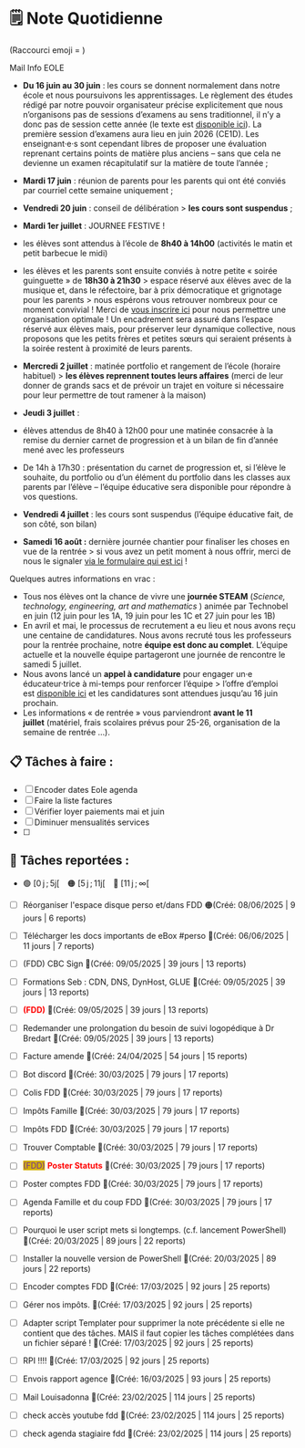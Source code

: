 # 🗒️ Note Quotidienne

(Raccourci emoji = )

Mail Info EOLE

- **Du 16 juin au 30 juin** : les cours se donnent normalement dans notre école et nous poursuivons les apprentissages. Le règlement des études rédigé par notre pouvoir organisateur précise explicitement que nous n’organisons pas de sessions d’examens au sens traditionnel, il n’y a donc pas de session cette année (le texte est [disponible ici](https://projeteole.be/wp-content/uploads/2024/01/Le-Re%CC%80glement-des-e%CC%81tudes.pdf)). La première session d’examens aura lieu en juin 2026 (CE1D). Les enseignant·e·s sont cependant libres de proposer une évaluation reprenant certains points de matière plus anciens – sans que cela ne devienne un examen récapitulatif sur la matière de toute l’année ;
- **Mardi 17 juin** : réunion de parents pour les parents qui ont été conviés par courriel cette semaine uniquement ;
- **Vendredi 20 juin** : conseil de délibération > **les cours sont suspendus** ;
- **Mardi 1er juillet** : JOURNEE FESTIVE ! 

- les élèves sont attendus à l’école de **8h40 à 14h00** (activités le matin et petit barbecue le midi)
- les élèves et les parents sont ensuite conviés à notre petite « soirée guinguette » de **18h30 à 21h30** > espace réservé aux élèves avec de la musique et, dans le réfectoire, bar à prix démocratique et grignotage pour les parents > nous espérons vous retrouver nombreux pour ce moment convivial ! Merci de [vous inscrire ici](https://forms.office.com/Pages/ResponsePage.aspx?id=H2hMtiBeJkS7UWwF8tgEyCNNQHkwpMNNlPI0ySnjj2tUMUhKTFdQQ0dKSUozWVBOOFpKOUpGODg5WS4u) pour nous permettre une organisation optimale ! Un encadrement sera assuré dans l’espace réservé aux élèves mais, pour préserver leur dynamique collective, nous proposons que les petits frères et petites sœurs qui seraient présents à la soirée restent à proximité de leurs parents.

- **Mercredi 2 juillet** : matinée portfolio et rangement de l’école (horaire habituel) > **les élèves reprennent toutes leurs affaires** (merci de leur donner de grands sacs et de prévoir un trajet en voiture si nécessaire pour leur permettre de tout ramener à la maison)
- **Jeudi 3 juillet** :

- élèves attendus de 8h40 à 12h00 pour une matinée consacrée à la remise du dernier carnet de progression et à un bilan de fin d’année mené avec les professeurs
- De 14h à 17h30 : présentation du carnet de progression et, si l’élève le souhaite, du portfolio ou d’un élément du portfolio dans les classes aux parents par l’élève – l’équipe éducative sera disponible pour répondre à vos questions.

- **Vendredi 4 juillet** : les cours sont suspendus (l’équipe éducative fait, de son côté, son bilan)
- **Samedi 16 août :** dernière journée chantier pour finaliser les choses en vue de la rentrée > si vous avez un petit moment à nous offrir, merci de nous le signaler [via le formulaire qui est ici](https://forms.office.com/Pages/ResponsePage.aspx?id=H2hMtiBeJkS7UWwF8tgEyCNNQHkwpMNNlPI0ySnjj2tUMjRIN0NJUTZSNkRZVlUzOVQ2U1kzR1IxMS4u) !

Quelques autres informations en vrac :

- Tous nos élèves ont la chance de vivre une **journée STEAM** (_Science, technology, engineering, art and mathematics_ ) animée par Technobel en juin (12 juin pour les 1A, 19 juin pour les 1C et 27 juin pour les 1B)
- En avril et mai, le processus de recrutement a eu lieu et nous avons reçu une centaine de candidatures. Nous avons recruté tous les professeurs pour la rentrée prochaine, notre **équipe est donc au complet**. L’équipe actuelle et la nouvelle équipe partageront une journée de rencontre le samedi 5 juillet.
- Nous avons lancé un **appel à candidature** pour engager un·e éducateur·trice à mi-temps pour renforcer l’équipe > l’offre d’emploi est [disponible ici](https://ecolesecondaireeole.be/wp-content/uploads/2025/06/EOLE_Appel_e%CC%81ducateur_2526.pdf) et les candidatures sont attendues jusqu’au 16 juin prochain.
- Les informations « de rentrée » vous parviendront **avant le 11 juillet** (matériel, frais scolaires prévus pour 25-26, organisation de la semaine de rentrée …).


## 📋 Tâches à faire :

- [ ] Encoder dates Eole agenda
- [ ] Faire la liste factures
- [ ] Vérifier loyer paiements mai et juin
- [ ] Diminuer mensualités services
- [ ] 


## 📌 Tâches reportées :

- 🟢 [0 j ; 5j[ 🟠 [5 j ; 11j[ 🔴 [11 j ; ∞[


- [ ] Réorganiser l'espace disque perso et/dans FDD 🟠(Créé: 08/06/2025 | 9 jours | 6 reports)
- [ ] Télécharger les docs importants de eBox #perso 🔴(Créé: 06/06/2025 | 11 jours | 7 reports)
- [ ] (FDD) CBC Sign 🔴(Créé: 09/05/2025 | 39 jours | 13 reports)
- [ ] Formations Seb : CDN, DNS, DynHost, GLUE 🔴(Créé: 09/05/2025 | 39 jours | 13 reports)
- [ ] <span style='color:red;'>**(FDD)**</span> 🔴(Créé: 09/05/2025 | 39 jours | 13 reports)
- [ ] Redemander une prolongation du besoin de suivi logopédique à Dr Bredart 🔴(Créé: 09/05/2025 | 39 jours | 13 reports)
- [ ] Facture amende 🔴(Créé: 24/04/2025 | 54 jours | 15 reports)
- [ ] Bot discord 🔴(Créé: 30/03/2025 | 79 jours | 17 reports)
- [ ] Colis FDD 🔴(Créé: 30/03/2025 | 79 jours | 17 reports)
- [ ] Impôts Famille 🔴(Créé: 30/03/2025 | 79 jours | 17 reports)
- [ ] Impôts FDD 🔴(Créé: 30/03/2025 | 79 jours | 17 reports)
- [ ] Trouver Comptable 🔴(Créé: 30/03/2025 | 79 jours | 17 reports)
- [ ] <span style="color:rgb(255, 0, 0)"><span style="background:#d4b106"><font color="#7030a0">(FDD)</font></span></span> <span style="color:rgb(255, 0, 0)">**Poster Statuts**</span> 🔴(Créé: 30/03/2025 | 79 jours | 17 reports)
- [ ] Poster comptes FDD 🔴(Créé: 30/03/2025 | 79 jours | 17 reports)
- [ ] Agenda Famille et du coup FDD 🔴(Créé: 30/03/2025 | 79 jours | 17 reports)
- [ ] Pourquoi le user script mets si longtemps. (c.f. lancement PowerShell) 🔴(Créé: 20/03/2025 | 89 jours | 22 reports)
- [ ] Installer la nouvelle version de PowerShell 🔴(Créé: 20/03/2025 | 89 jours | 22 reports)
- [ ] Encoder comptes FDD 🔴(Créé: 17/03/2025 | 92 jours | 25 reports)
- [ ] Gérer nos impôts. 🔴(Créé: 17/03/2025 | 92 jours | 25 reports)
- [ ] Adapter script Templater pour supprimer la note précédente si elle ne contient que des tâches. MAIS il faut copier les tâches complétées dans un fichier séparé ! 🔴(Créé: 17/03/2025 | 92 jours | 25 reports)
- [ ] RPI !!!! 🔴(Créé: 17/03/2025 | 92 jours | 25 reports)
- [ ] Envois rapport agence 🔴(Créé: 16/03/2025 | 93 jours | 25 reports)
- [ ] Mail Louisadonna 🔴(Créé: 23/02/2025 | 114 jours | 25 reports)
- [ ] check accès youtube fdd 🔴(Créé: 23/02/2025 | 114 jours | 25 reports)
- [ ] check agenda stagiaire fdd 🔴(Créé: 23/02/2025 | 114 jours | 25 reports)




